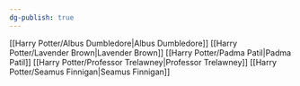 ```yaml
---
dg-publish: true
---
```

[[Harry Potter/Albus Dumbledore\|Albus Dumbledore]]
[[Harry Potter/Lavender Brown\|Lavender Brown]]
[[Harry Potter/Padma Patil\|Padma Patil]]
[[Harry Potter/Professor Trelawney\|Professor Trelawney]]
[[Harry Potter/Seamus Finnigan\|Seamus Finnigan]]
